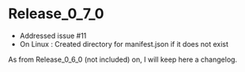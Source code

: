 Release_0_7_0
=============

* Addressed issue #11
* On Linux : Created directory for manifest.json if it does not exist

As from Release_0_6_0 (not included) on, I will keep here a changelog.
